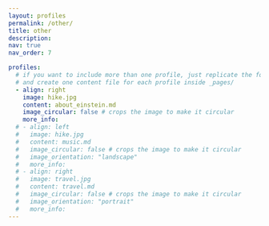 ```yaml
---
layout: profiles
permalink: /other/
title: other
description:
nav: true
nav_order: 7

profiles:
  # if you want to include more than one profile, just replicate the following block
  # and create one content file for each profile inside _pages/
  - align: right
    image: hike.jpg
    content: about_einstein.md
    image_circular: false # crops the image to make it circular
    more_info: 
  # - align: left
  #   image: hike.jpg
  #   content: music.md
  #   image_circular: false # crops the image to make it circular
  #   image_orientation: "landscape"
  #   more_info: 
  # - align: right
  #   image: travel.jpg
  #   content: travel.md
  #   image_circular: false # crops the image to make it circular
  #   image_orientation: "portrait"
  #   more_info: 
---
```

